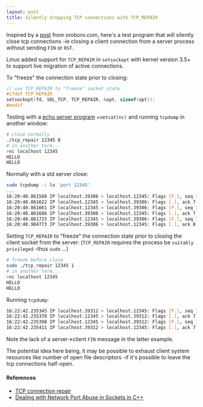 ```yaml
---
layout: post
title: Silently dropping TCP connections with TCP_REPAIR
---
```


Inspired by a [post](https://oroboro.com/dealing-with-network-port-abuse-in-sockets-in-c/) from oroboro.com, here's a test program that will silently close tcp connections -ie closing a client connection from a server process without sending `FIN` or `RST`.

Linux added support for `TCP_REPAIR` in `setsockopt` with kernel version 3.5+ to support live migration of active connections.

To "freeze" the connection state prior to closing:

```c
// use TCP_REPAIR to "freeze" socket state
#ifdef TCP_REPAIR
setsockopt(fd, SOL_TCP, TCP_REPAIR, &opt, sizeof(opt));
#endif
```

Testing with a [echo server program](https://github.com/tinselcity/experiments/blob/master/tcp_repair/tcp_repair.c) +`netcat(nc)` and running `tcpdump` in another window:

```sh
# close normally
./tcp_repair 12345 0
# in another term...
>nc localhost 12345
HELLO
HELLO
```

Normally with a std server close:

```sh
sudo tcpdump -i lo 'port 12345'
...
16:20:40.861588 IP localhost.39306 > localhost.12345: Flags [P.], seq 1:7, ack 1, win 342, options [nop,nop,TS val 951609432 ecr 951603381], length 6
16:20:40.861622 IP localhost.12345 > localhost.39306: Flags [.], ack 7, win 342, options [nop,nop,TS val 951609432 ecr 951609432], length 0
16:20:40.861661 IP localhost.12345 > localhost.39306: Flags [P.], seq 1:7, ack 7, win 342, options [nop,nop,TS val 951609432 ecr 951609432], length 6
16:20:40.861686 IP localhost.39306 > localhost.12345: Flags [.], ack 7, win 342, options [nop,nop,TS val 951609432 ecr 951609432], length 0
16:20:40.861725 IP localhost.12345 > localhost.39306: Flags [F.], seq 7, ack 7, win 342, options [nop,nop,TS val 951609432 ecr 951609432], length 0
16:20:40.904773 IP localhost.39306 > localhost.12345: Flags [.], ack 8, win 342, options [nop,nop,TS val 951609476 ecr 951609432], length 0
```

Setting `TCP_REPAIR` to "freeze" the connection state prior to closing the client socket from the server: (`TCP_REPAIR` requires the process be `suitably privileged` -thus `sudo` ...)


```sh
# freeze before close
sudo ./tcp_repair 12345 1
# in another term...
>nc localhost 12345
HELLO
HELLO
```

Running `tcpdump`:

```sh
16:22:42.235345 IP localhost.39312 > localhost.12345: Flags [P.], seq 1:7, ack 1, win 342, options [nop,nop,TS val 951730806 ecr 951724587], length 6
16:22:42.235370 IP localhost.12345 > localhost.39312: Flags [.], ack 7, win 342, options [nop,nop,TS val 951730806 ecr 951730806], length 0
16:22:42.235398 IP localhost.12345 > localhost.39312: Flags [P.], seq 1:7, ack 7, win 342, options [nop,nop,TS val 951730806 ecr 951730806], length 6
16:22:42.235411 IP localhost.39312 > localhost.12345: Flags [.], ack 7, win 342, options [nop,nop,TS val 951730806 ecr 951730806], length 0
```
Note the lack of a server->client `FIN` message in the latter example.  

The potential idea here being, it may be possible to exhaust client system resources like number of open file descriptors -if it's possible to leave the tcp connections half-open.

#### References

- [TCP connection repair](https://lwn.net/Articles/495304/)
- [Dealing with Network Port Abuse in Sockets in C++](https://oroboro.com/dealing-with-network-port-abuse-in-sockets-in-c/)
